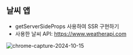 ## 날씨 앱
- getServerSideProps 사용하여 SSR 구현하기
- 사용한 날씨 API: https://www.weatherapi.com
  
![chrome-capture-2024-10-15](https://github.com/user-attachments/assets/324ebe0d-4b7a-420e-bcd4-23d86449d263)
